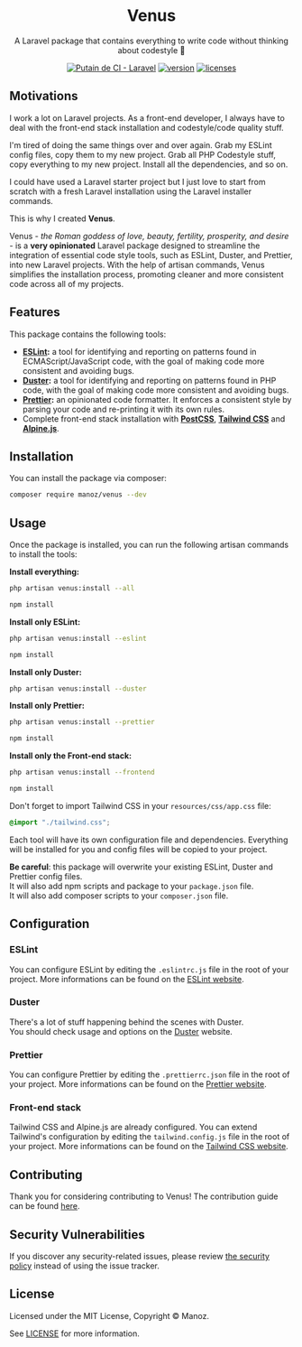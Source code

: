 <div align="center">
  <h1>Venus</h1>
  <p>A Laravel package that contains everything to write code without thinking about codestyle 🚀</p>
</div>

<div align="center">

[![Putain de CI - Laravel](https://github.com/Manoz/venus/actions/workflows/main.yml/badge.svg?branch=main)](https://github.com/Manoz/venus/actions/workflows/main.yml)
[![version]][version]
[![licenses][licenses]][licenses-url]

</div>

## Motivations

I work a lot on Laravel projects. As a front-end developer, I always have to deal with the front-end stack installation and codestyle/code quality stuff.

I'm tired of doing the same things over and over again. Grab my ESLint config files, copy them to my new project. Grab all PHP Codestyle stuff, copy everything to my new project. Install all the dependencies, and so on.  

I could have used a Laravel starter project but I just love to start from scratch with a fresh Laravel installation using the Laravel installer commands.

This is why I created **Venus**.  

Venus *- the Roman goddess of love, beauty, fertility, prosperity, and desire -* is a **very opinionated** Laravel package designed to streamline the integration of essential code style tools, such as ESLint, Duster, and Prettier, into new Laravel projects. With the help of artisan commands, Venus simplifies the installation process, promoting cleaner and more consistent code across all of my projects.

## Features

This package contains the following tools:

-  **[ESLint](https://eslint.org/):** a tool for identifying and reporting on patterns found in ECMAScript/JavaScript code, with the goal of making code more consistent and avoiding bugs.
- **[Duster](https://github.com/tighten/duster):** a tool for identifying and reporting on patterns found in PHP code, with the goal of making code more consistent and avoiding bugs.
- **[Prettier](https://prettier.io/):** an opinionated code formatter. It enforces a consistent style by parsing your code and re-printing it with its own rules.
- Complete front-end stack installation with **[PostCSS](https://postcss.org/)**, **[Tailwind CSS](https://tailwindcss.com/)** and **[Alpine.js](https://alpinejs.dev/)**.

## Installation

You can install the package via composer:

```bash
composer require manoz/venus --dev
```

## Usage

Once the package is installed, you can run the following artisan commands to install the tools:

**Install everything:**
```bash
php artisan venus:install --all

npm install
```

**Install only ESLint:**
```bash
php artisan venus:install --eslint

npm install
```

**Install only Duster:**
```bash
php artisan venus:install --duster
```

**Install only Prettier:**
```bash
php artisan venus:install --prettier

npm install
```

**Install only the Front-end stack:**
```bash
php artisan venus:install --frontend

npm install
```

Don't forget to import Tailwind CSS in your `resources/css/app.css` file:

```css
@import "./tailwind.css";
```

Each tool will have its own configuration file and dependencies.
Everything will be installed for you and config files will be copied to your project.

**Be careful**: this package will overwrite your existing ESLint, Duster and Prettier config files.  
It will also add npm scripts and package to your `package.json` file.  
It will also add composer scripts to your `composer.json` file.

## Configuration

### ESLint

You can configure ESLint by editing the `.eslintrc.js` file in the root of your project. More informations can be found on the [ESLint website](https://eslint.org/docs/latest/use/configure).

### Duster

There's a lot of stuff happening behind the scenes with Duster.  
You should check usage and options on the [Duster](https://github.com/tighten/duster) website.

### Prettier

You can configure Prettier by editing the `.prettierrc.json` file in the root of your project. More informations can be found on the [Prettier website](https://prettier.io/docs/en/configuration.html).


### Front-end stack

Tailwind CSS and Alpine.js are already configured. You can extend Tailwind's configuration by editing the `tailwind.config.js` file in the root of your project. More informations can be found on the [Tailwind CSS website](https://tailwindcss.com/docs/configuration).

## Contributing

Thank you for considering contributing to Venus! The contribution guide can be found [here](.github/CONTRIBUTING.md).

## Security Vulnerabilities

If you discover any security-related issues, please review [the security policy](https://github.com/Manoz/venus/security/policy) instead of using the issue tracker.

## License

Licensed under the MIT License, Copyright © Manoz.

See [LICENSE](https://github.com/Manoz/venus/blob/main/LICENSE) for more information.

[licenses-url]: https://github.com/Manoz/venus/blob/main/LICENSE
[licenses]: https://img.shields.io/badge/license-MIT-blue.svg

[version]: https://img.shields.io/badge/version-1.1.0-%23d85a94.svg

